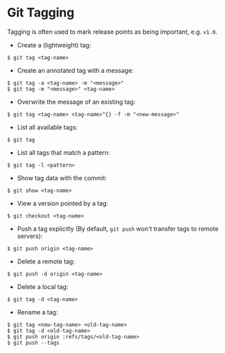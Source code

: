 # Git Tagging

Tagging is often used to mark release points as being important, e.g. `v1.0`.

* Create a (lightweight) tag:

```console
$ git tag <tag-name>
```

* Create an annotated tag with a message:

```console
$ git tag -a <tag-name> -m "<message>"
$ git tag -m "<message>" <tag-name>
```

* Overwrite the message of an existing tag:

```console
$ git tag <tag-name> <tag-name>^{} -f -m "<new-message>"
```

* List all available tags:

```console
$ git tag
```

* List all tags that match a pattern:

```console
$ git tag -l <pattern>
```

* Show tag data with the commit:

```console
$ git show <tag-name>
```

* View a version pointed by a tag:

```console
$ git checkout <tag-name>
```

* Push a tag explicitly (By default, `git push` won't transfer tags to remote servers):

```console
$ git push origin <tag-name>
```

* Delete a remote tag:

```console
$ git push -d origin <tag-name>
```

* Delete a local tag:

```console
$ git tag -d <tag-name>
```

* Rename a tag:

```console
$ git tag <new-tag-name> <old-tag-name>
$ git tag -d <old-tag-name>
$ git push origin :refs/tags/<old-tag-name>
$ git push --tags
```
